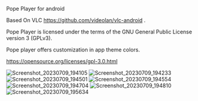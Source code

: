 Pope Player for android

Based On VLC https://github.com/videolan/vlc-android .

Pope Player is licensed under the terms of the GNU General Public License version 3 (GPLv3).

Pope player offers customization in app theme colors.

https://opensource.org/licenses/gpl-3.0.html


![Screenshot_20230709_194105](https://github.com/ndscor/POPE_PLAYER/assets/5296601/b2e50f27-1be8-4027-a435-625878c1b1d8)
![Screenshot_20230709_194233](https://github.com/ndscor/POPE_PLAYER/assets/5296601/9047129a-1733-4ef4-a23f-fe289ee4363f)
![Screenshot_20230709_194501](https://github.com/ndscor/POPE_PLAYER/assets/5296601/4b029fdb-63c7-475c-af41-c626cbd0aacf)
![Screenshot_20230709_194554](https://github.com/ndscor/POPE_PLAYER/assets/5296601/59bc59b3-a125-4193-afae-205b202b2d1e)
![Screenshot_20230709_194704](https://github.com/ndscor/POPE_PLAYER/assets/5296601/5b683f97-9d2b-42cf-a265-3d2d74475ce0)
![Screenshot_20230709_194810](https://github.com/ndscor/POPE_PLAYER/assets/5296601/9d240d44-5247-4219-87c5-47384b9a745c)
![Screenshot_20230709_195634](https://github.com/ndscor/POPE_PLAYER/assets/5296601/a2f23a9b-875d-4ef9-82ad-faf2976ffedd)

